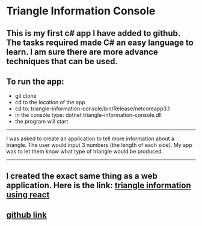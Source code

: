 # Triangle Information Console

## This is my first c# app I have added to github. The tasks required made C# an easy language to learn. I am sure there are more advance techniques that can be used.

## To run the app:

- git clone
- cd to the location of the app
- cd to:
  triangle-information-console/bin/Release/netcoreapp3.1
- in the console type: dotnet triangle-information-console.dll
- the program will start

---

I was asked to create an application to tell more information about a triangle. The user would input 3 numbers (the length of each side). My app was to let them know what type of triangle would be produced.

---

## I created the exact same thing as a web application. Here is the link: [triangle information using react](https://tylercasperson.github.io/triangle-information/)

## [github link](https://github.com/tylercasperson/triangle-information)

